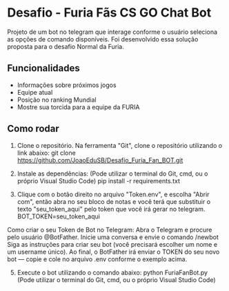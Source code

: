 # Desafio - Furia Fãs CS GO Chat Bot
Projeto de um bot no telegram que interage conforme o usuário seleciona as opções de comando disponíveis. Foi desenvolvido essa solução proposta para o desafio Normal da Furia.

## Funcionalidades
- Informações sobre próximos jogos
- Equipe atual 
- Posição no ranking Mundial
- Mostre sua torcida para a equipe da FURIA

## Como rodar
1. Clone o repositório.
Na ferramenta "Git", clone o repositório utilizando o link abaixo:
git clone https://github.com/JoaoEduSB/Desafio_Furia_Fan_BOT.git

2. Instale as dependências: (Pode utilizar o terminal do Git, cmd, ou o próprio Visual Studio Code)
pip install -r requirements.txt

3. Clique com o botão direito no arquivo "Token.env", e escolha "Abrir com", então abra no seu bloco de notas e você terá que substituir o texto "seu_token_aqui" pelo token que você irá gerar no telegram.
BOT_TOKEN=seu_token_aqui

Como criar o seu Token de Bot no Telegram:
Abra o Telegram e procure pelo usuário @BotFather.
Inicie uma conversa e envie o comando /newbot
Siga as instruções para criar seu bot (você precisará escolher um nome e um username único).
Ao final, o BotFather irá enviar o TOKEN do seu novo bot — copie e cole no arquivo .env conforme o exemplo acima.

5. Execute o bot utilizando o comando abaixo:
python FuriaFanBot.py (Pode utilizar o terminal do Git, cmd, ou o próprio Visual Studio Code)
